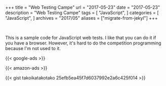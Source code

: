 +++
title = "Web Testing Campe"
url = "2017-05-23"
date = "2017-05-23"
description = "Web Testing Campe"
tags = [
    "JavaScript",
]
categories = [
    "JavaScript",
]
archives = "2017/05"
aliases = ["migrate-from-jekyl"]
+++

<br>

This is a sample code for JavaScript web tests.
I like that you can do it if you have a browser.
However, it's hard to do the competition programming because I'm not used to it.

<!-- Google Ads -->
{{< google-ads >}}

<!-- Amazon Ads -->
{{< amazon-ads >}}

{{< gist takoikatakotako 25efb5ea45f7d6037992e2a6c425f014 >}}
